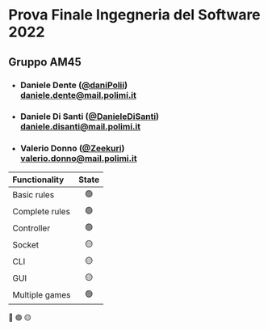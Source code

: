 
# Prova Finale Ingegneria del Software 2022
## Gruppo AM45

- ###   Daniele Dente ([@daniPolii](https://github.com/daniPolii))<br>daniele.dente@mail.polimi.it
- ###   Daniele Di Santi ([@DanieleDiSanti](https://github.com/DanieleDiSanti))<br>daniele.disanti@mail.polimi.it
- ###   Valerio Donno ([@Zeekuri](https://github.com/Zeekuri))<br>valerio.donno@mail.polimi.it

| Functionality  | State |
|:---------------|:-----:|
| Basic rules    |  🟢   |
| Complete rules |  🟢   |
| Controller     |  🟢   |
| Socket         |  🟡   |
| CLI            |  🟡   |
| GUI            |  🟡   |
| Multiple games |  🟢   |


🔴
🟢
🟡